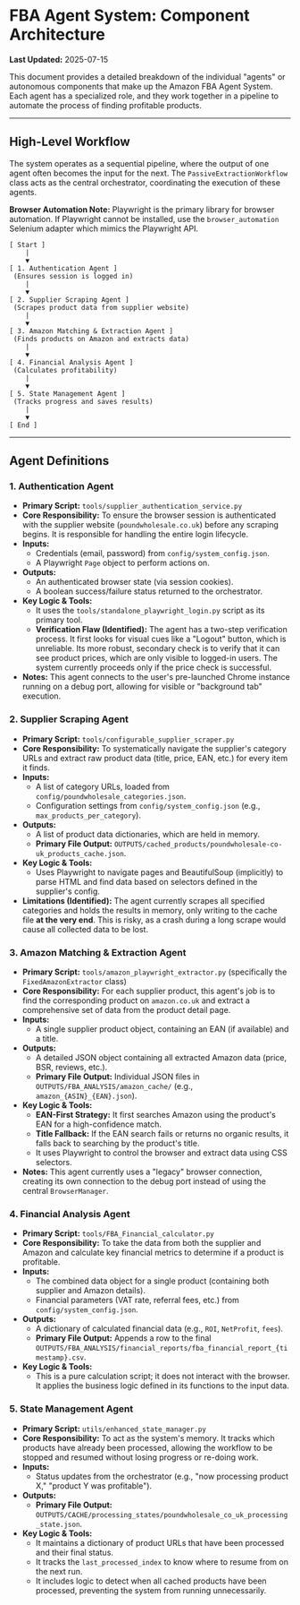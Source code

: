 # FBA Agent System: Component Architecture

**Last Updated:** 2025-07-15

This document provides a detailed breakdown of the individual "agents" or autonomous components that make up the Amazon FBA Agent System. Each agent has a specialized role, and they work together in a pipeline to automate the process of finding profitable products.

---

## High-Level Workflow

The system operates as a sequential pipeline, where the output of one agent often becomes the input for the next. The `PassiveExtractionWorkflow` class acts as the central orchestrator, coordinating the execution of these agents.

**Browser Automation Note:** Playwright is the primary library for browser automation. If Playwright cannot be installed, use the `browser_automation` Selenium adapter which mimics the Playwright API.

```
[ Start ]
    |
    ▼
[ 1. Authentication Agent ]
 (Ensures session is logged in)
    |
    ▼
[ 2. Supplier Scraping Agent ]
 (Scrapes product data from supplier website)
    |
    ▼
[ 3. Amazon Matching & Extraction Agent ]
 (Finds products on Amazon and extracts data)
    |
    ▼
[ 4. Financial Analysis Agent ]
 (Calculates profitability)
    |
    ▼
[ 5. State Management Agent ]
 (Tracks progress and saves results)
    |
    ▼
[ End ]
```

---

## Agent Definitions

### 1. Authentication Agent

-   **Primary Script:** `tools/supplier_authentication_service.py`
-   **Core Responsibility:** To ensure the browser session is authenticated with the supplier website (`poundwholesale.co.uk`) before any scraping begins. It is responsible for handling the entire login lifecycle.
-   **Inputs:**
    -   Credentials (email, password) from `config/system_config.json`.
    -   A Playwright `Page` object to perform actions on.
-   **Outputs:**
    -   An authenticated browser state (via session cookies).
    -   A boolean success/failure status returned to the orchestrator.
-   **Key Logic & Tools:**
    -   It uses the `tools/standalone_playwright_login.py` script as its primary tool.
    -   **Verification Flaw (Identified):** The agent has a two-step verification process. It first looks for visual cues like a "Logout" button, which is unreliable. Its more robust, secondary check is to verify that it can see product prices, which are only visible to logged-in users. The system currently proceeds only if the price check is successful.
-   **Notes:** This agent connects to the user's pre-launched Chrome instance running on a debug port, allowing for visible or "background tab" execution.

### 2. Supplier Scraping Agent

-   **Primary Script:** `tools/configurable_supplier_scraper.py`
-   **Core Responsibility:** To systematically navigate the supplier's category URLs and extract raw product data (title, price, EAN, etc.) for every item it finds.
-   **Inputs:**
    -   A list of category URLs, loaded from `config/poundwholesale_categories.json`.
    -   Configuration settings from `config/system_config.json` (e.g., `max_products_per_category`).
-   **Outputs:**
    -   A list of product data dictionaries, which are held in memory.
    -   **Primary File Output:** `OUTPUTS/cached_products/poundwholesale-co-uk_products_cache.json`.
-   **Key Logic & Tools:**
    -   Uses Playwright to navigate pages and BeautifulSoup (implicitly) to parse HTML and find data based on selectors defined in the supplier's config.
-   **Limitations (Identified):** The agent currently scrapes all specified categories and holds the results in memory, only writing to the cache file **at the very end**. This is risky, as a crash during a long scrape would cause all collected data to be lost.

### 3. Amazon Matching & Extraction Agent

-   **Primary Script:** `tools/amazon_playwright_extractor.py` (specifically the `FixedAmazonExtractor` class)
-   **Core Responsibility:** For each supplier product, this agent's job is to find the corresponding product on `amazon.co.uk` and extract a comprehensive set of data from the product detail page.
-   **Inputs:**
    -   A single supplier product object, containing an EAN (if available) and a title.
-   **Outputs:**
    -   A detailed JSON object containing all extracted Amazon data (price, BSR, reviews, etc.).
    -   **Primary File Output:** Individual JSON files in `OUTPUTS/FBA_ANALYSIS/amazon_cache/` (e.g., `amazon_{ASIN}_{EAN}.json`).
-   **Key Logic & Tools:**
    -   **EAN-First Strategy:** It first searches Amazon using the product's EAN for a high-confidence match.
    -   **Title Fallback:** If the EAN search fails or returns no organic results, it falls back to searching by the product's title.
    -   It uses Playwright to control the browser and extract data using CSS selectors.
-   **Notes:** This agent currently uses a "legacy" browser connection, creating its own connection to the debug port instead of using the central `BrowserManager`.

### 4. Financial Analysis Agent

-   **Primary Script:** `tools/FBA_Financial_calculator.py`
-   **Core Responsibility:** To take the data from both the supplier and Amazon and calculate key financial metrics to determine if a product is profitable.
-   **Inputs:**
    -   The combined data object for a single product (containing both supplier and Amazon details).
    -   Financial parameters (VAT rate, referral fees, etc.) from `config/system_config.json`.
-   **Outputs:**
    -   A dictionary of calculated financial data (e.g., `ROI`, `NetProfit`, `fees`).
    -   **Primary File Output:** Appends a row to the final `OUTPUTS/FBA_ANALYSIS/financial_reports/fba_financial_report_{timestamp}.csv`.
-   **Key Logic & Tools:**
    -   This is a pure calculation script; it does not interact with the browser. It applies the business logic defined in its functions to the input data.

### 5. State Management Agent

-   **Primary Script:** `utils/enhanced_state_manager.py`
-   **Core Responsibility:** To act as the system's memory. It tracks which products have already been processed, allowing the workflow to be stopped and resumed without losing progress or re-doing work.
-   **Inputs:**
    -   Status updates from the orchestrator (e.g., "now processing product X," "product Y was profitable").
-   **Outputs:**
    -   **Primary File Output:** `OUTPUTS/CACHE/processing_states/poundwholesale_co_uk_processing_state.json`.
-   **Key Logic & Tools:**
    -   It maintains a dictionary of product URLs that have been processed and their final status.
    -   It tracks the `last_processed_index` to know where to resume from on the next run.
    -   It includes logic to detect when all cached products have been processed, preventing the system from running unnecessarily.